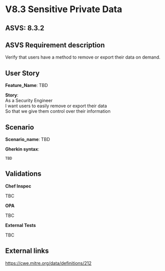 # V8.3 Sensitive Private Data

## ASVS: 8.3.2

## ASVS Requirement description

Verify that users have a method to remove or export their data
on demand.

## User Story

**Feature_Name**: TBD

**Story**:\
As a Security Engineer\
I want users to easily remove or export their data\
So that we give them control over their information

## Scenario

**Scenario_name**: TBD

**Gherkin syntax**:

```gherkin
TBD
```

## Validations

**Chef Inspec**

TBC

**OPA**

TBC

**External Tests**

TBC

## External links

<https://cwe.mitre.org/data/definitions/212>

